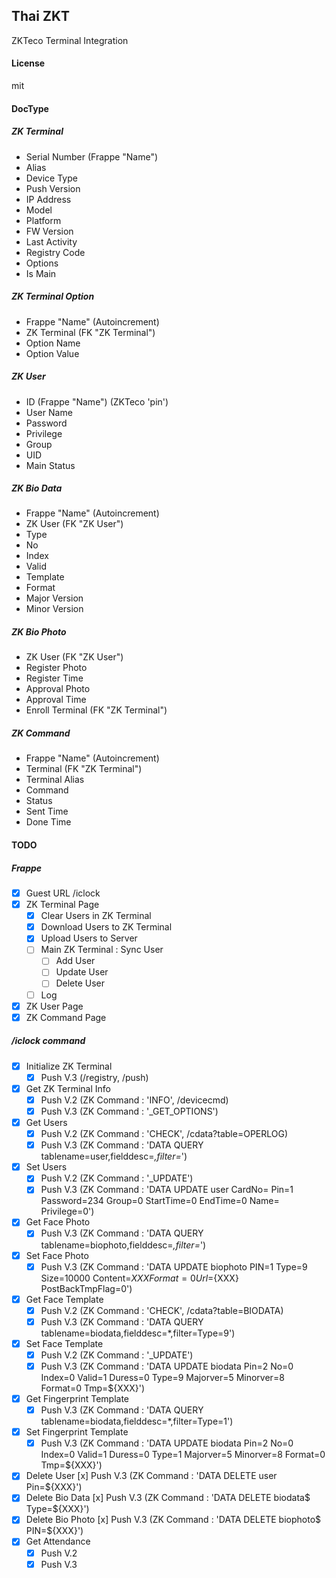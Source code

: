 ## Thai ZKT

ZKTeco Terminal Integration

#### License

mit

#### DocType

##### ZK Terminal

- Serial Number (Frappe "Name")
- Alias
- Device Type
- Push Version
- IP Address
- Model
- Platform
- FW Version
- Last Activity
- Registry Code
- Options
- Is Main


##### ZK Terminal Option

- Frappe "Name" (Autoincrement)
- ZK Terminal (FK "ZK Terminal")
- Option Name
- Option Value


##### ZK User

- ID (Frappe "Name") (ZKTeco 'pin')
- User Name
- Password
- Privilege
- Group
- UID
- Main Status

##### ZK Bio Data

- Frappe "Name" (Autoincrement)
- ZK User (FK "ZK User")
- Type
- No
- Index
- Valid
- Template
- Format
- Major Version
- Minor Version


##### ZK Bio Photo

- ZK User (FK "ZK User")
- Register Photo
- Register Time
- Approval Photo
- Approval Time
- Enroll Terminal (FK "ZK Terminal")

##### ZK Command

- Frappe "Name" (Autoincrement)
- Terminal (FK "ZK Terminal")
- Terminal Alias
- Command
- Status
- Sent Time
- Done Time


#### TODO

##### Frappe
- [X] Guest URL /iclock
- [X] ZK Terminal Page
    - [X] Clear Users in ZK Terminal
    - [X] Download Users to ZK Terminal
    - [X] Upload Users to Server
    - [ ] Main ZK Terminal : Sync User
        - [ ] Add User
        - [ ] Update User
        - [ ] Delete User
    - [ ] Log
- [X] ZK User Page
- [X] ZK Command Page

##### /iclock command

- [X] Initialize ZK Terminal
    - [X] Push V.3 (/registry, /push)
- [X] Get ZK Terminal Info
    - [X] Push V.2 (ZK Command : 'INFO', /devicecmd)
    - [X] Push V.3 (ZK Command : '_GET_OPTIONS')
- [X] Get Users
    - [X] Push V.2 (ZK Command : 'CHECK', /cdata?table=OPERLOG)
    - [X] Push V.3 (ZK Command : 'DATA QUERY tablename=user,fielddesc=*,filter=*')
- [X] Set Users
    - [X] Push V.2 (ZK Command : '_UPDATE')
    - [X] Push V.3 (ZK Command : 'DATA UPDATE user CardNo= Pin=1 Password=234 Group=0 StartTime=0 EndTime=0 Name= Privilege=0')
- [X] Get Face Photo
    - [X] Push V.3 (ZK Command : 'DATA QUERY tablename=biophoto,fielddesc=*,filter=*')
- [X] Set Face Photo
    - [X] Push V.3 (ZK Command : 'DATA UPDATE biophoto PIN=1 Type=9 Size=10000 Content=${XXX} Format=0 Url=${XXX} PostBackTmpFlag=0')
- [X] Get Face Template
    - [X] Push V.2 (ZK Command : 'CHECK', /cdata?table=BIODATA)
    - [X] Push V.3 (ZK Command : 'DATA QUERY tablename=biodata,fielddesc=*,filter=Type=9')
- [X] Set Face Template
    - [X] Push V.2 (ZK Command : '_UPDATE')
    - [X] Push V.3 (ZK Command : 'DATA UPDATE biodata Pin=2 No=0 Index=0 Valid=1 Duress=0 Type=9 Majorver=5 Minorver=8 Format=0 Tmp=${XXX}')
- [X] Get Fingerprint Template
    - [X] Push V.3 (ZK Command : 'DATA QUERY tablename=biodata,fielddesc=*,filter=Type=1')
- [X] Set Fingerprint Template
    - [X] Push V.3 (ZK Command : 'DATA UPDATE biodata Pin=2 No=0 Index=0 Valid=1 Duress=0 Type=1 Majorver=5 Minorver=8 Format=0 Tmp=${XXX}')
- [X] Delete User
      [x] Push V.3 (ZK Command : 'DATA DELETE user Pin=${XXX}')
- [X] Delete Bio Data
      [x] Push V.3 (ZK Command : 'DATA DELETE biodata$ Type=${XXX}')
- [X] Delete Bio Photo
      [x] Push V.3 (ZK Command : 'DATA DELETE biophoto$ PIN=${XXX}')
- [X] Get Attendance
    - [X] Push V.2
    - [X] Push V.3